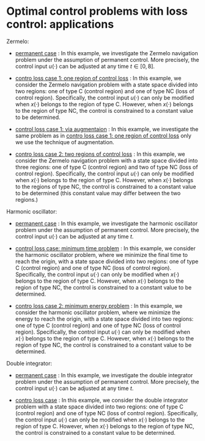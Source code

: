 # Optimal control problems with loss control: applications

Zermelo:

* [permanent case](zermelo/permanent.ipynb) : In this example, we investigate the Zermelo navigation problem under the assumption of permanent control. More precisely, the control input $u(\cdot)$ can be adjusted at any time $t \in [0,8]$.


* [contro loss case 1: one region of control loss](zermelo/loss1.ipynb) : In this example, we consider the Zermelo navigation problem with a state space divided into two regions: one of type C (control region) and one of type NC (loss of control region). Specifically, the control input $u(\cdot)$ can only be modified when $x(\cdot)$ belongs to the region of type C. However, when $x(\cdot)$ belongs to the region of type NC, the control is constrained to a constant value to be determined.

* [control loss case 1: via augmentaion](zermelo/loss1_aug.ipynb) : In this example, we investigate the same problem as in [contro loss case 1: one region of control loss](zermelo/loss1.ipynb) only we use the technique of augmentation.

* [contro loss case 2: two regions of control loss](zermelo/loss2.ipynb) : In this example, we consider the Zermelo navigation problem with a state space divided into three regions: one of type C (control region) and two of type NC (loss of control region). Specifically, the control input $u(\cdot)$ can only be modified when $x(\cdot)$ belongs to the region of type C. However, when $x(\cdot)$ belongs to the regions of type NC, the control is constrained to a constant value to be determined (this constant value may differ between the two regions.)

Harmonic oscillator:

* [permanent case](harmonic%20oscillator/permanent.ipynb)  : In this example, we investigate the harmonic oscillator problem under the assumption of permanent control. More precisely, the control input $u(\cdot)$ can be adjusted at any time $t$.


* [control loss case: minimum time problem](harmonic%20oscillator/loss.ipynb) : In this example, we consider the harmonic oscillator problem, where we minimize the final time to reach the origin, with a state space divided into two regions: one of type C (control region) and one of type NC (loss of control region). Specifically, the control input $u(\cdot)$ can only be modified when $x(\cdot)$ belongs to the region of type C. However, when $x(\cdot)$ belongs to the region of type NC, the control is constrained to a constant value to be determined.


* [contro loss case 2: minimum energy problem](harmonic%20oscillator/loss-energy.ipynb) : In this example, we consider the harmonic oscillator problem, where we minimize the energy to reach the origin, with a state space divided into two regions: one of type C (control region) and one of type NC (loss of control region). Specifically, the control input $u(\cdot)$ can only be modified when $x(\cdot)$ belongs to the region of type C. However, when $x(\cdot)$ belongs to the region of type NC, the control is constrained to a constant value to be determined.


Double integrator:

* [permanent case](double%20integrator/permanent.ipynb) : In this example, we investigate the double integrator problem under the assumption of permanent control. More precisely, the control input $u(\cdot)$ can be adjusted at any time $t$.


* [contro loss case](double%20integrator/loss.ipynb) : In this example, we consider the double integrator problem with a state space divided into two regions: one of type C (control region) and one of type NC (loss of control region). Specifically, the control input $u(\cdot)$ can only be modified when $x(\cdot)$ belongs to the region of type C. However, when $x(\cdot)$ belongs to the region of type NC, the control is constrained to a constant value to be determined.



